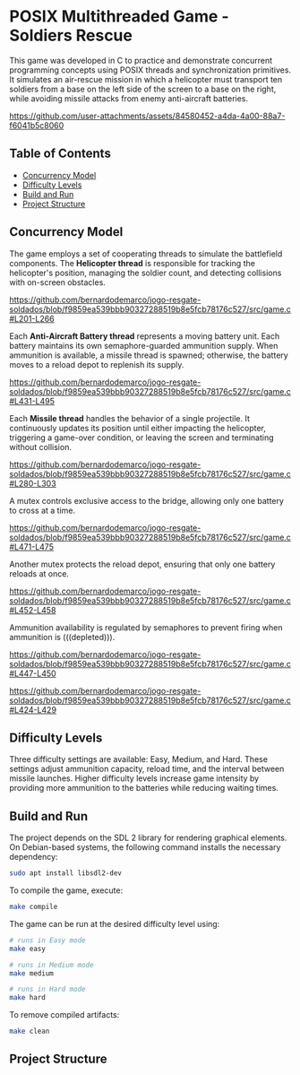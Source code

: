 # POSIX Multithreaded Game - Soldiers Rescue

This game was developed in C to practice and demonstrate concurrent programming concepts using POSIX threads and synchronization primitives. It simulates an air-rescue mission in which a helicopter must transport ten soldiers from a base on the left side of the screen to a base on the right, while avoiding missile attacks from enemy anti-aircraft batteries.

https://github.com/user-attachments/assets/84580452-a4da-4a00-88a7-f6041b5c8060

## Table of Contents

- [Concurrency Model](#concurrency-model)
- [Difficulty Levels](#difficulty-levels)
- [Build and Run](#build-and-run)
- [Project Structure](#project-structure)

## Concurrency Model

The game employs a set of cooperating threads to simulate the battlefield components. The **Helicopter thread** is responsible for tracking the helicopter's position, managing the soldier count, and detecting collisions with on-screen obstacles.

https://github.com/bernardodemarco/jogo-resgate-soldados/blob/f9859ea539bbb90327288519b8e5fcb78176c527/src/game.c#L201-L266

Each **Anti-Aircraft Battery thread** represents a moving battery unit. Each battery maintains its own semaphore-guarded ammunition supply. When ammunition is available, a missile thread is spawned; otherwise, the battery moves to a reload depot to replenish its supply.

https://github.com/bernardodemarco/jogo-resgate-soldados/blob/f9859ea539bbb90327288519b8e5fcb78176c527/src/game.c#L431-L495

Each **Missile thread** handles the behavior of a single projectile. It continuously updates its position until either impacting the helicopter, triggering a game-over condition, or leaving the screen and terminating without collision.

https://github.com/bernardodemarco/jogo-resgate-soldados/blob/f9859ea539bbb90327288519b8e5fcb78176c527/src/game.c#L280-L303

A mutex controls exclusive access to the bridge, allowing only one battery to cross at a time.

https://github.com/bernardodemarco/jogo-resgate-soldados/blob/f9859ea539bbb90327288519b8e5fcb78176c527/src/game.c#L471-L475

Another mutex protects the reload depot, ensuring that only one battery reloads at once.

https://github.com/bernardodemarco/jogo-resgate-soldados/blob/f9859ea539bbb90327288519b8e5fcb78176c527/src/game.c#L452-L458

Ammunition availability is regulated by semaphores to prevent firing when ammunition is (((depleted))).

https://github.com/bernardodemarco/jogo-resgate-soldados/blob/f9859ea539bbb90327288519b8e5fcb78176c527/src/game.c#L447-L450

https://github.com/bernardodemarco/jogo-resgate-soldados/blob/f9859ea539bbb90327288519b8e5fcb78176c527/src/game.c#L424-L429

## Difficulty Levels

Three difficulty settings are available: Easy, Medium, and Hard. These settings adjust ammunition capacity, reload time, and the interval between missile launches. Higher difficulty levels increase game intensity by providing more ammunition to the batteries while reducing waiting times.

## Build and Run

The project depends on the SDL 2 library for rendering graphical elements. On Debian-based systems, the following command installs the necessary dependency:

```bash
sudo apt install libsdl2-dev
```

To compile the game, execute:


```bash
make compile
```

The game can be run at the desired difficulty level using:

```bash
# runs in Easy mode
make easy

# runs in Medium mode
make medium

# runs in Hard mode
make hard
```

To remove compiled artifacts:

```bash
make clean
```

## Project Structure

<!-- ```bash
  ├── src
  │   ├── game.c # game source code
  │   ├── constants.h # constants
  │   └── types.h # types definition
  ├── build
  │   └── game # compiled game
  ├── Makefile
  └── README.md
``` -->

